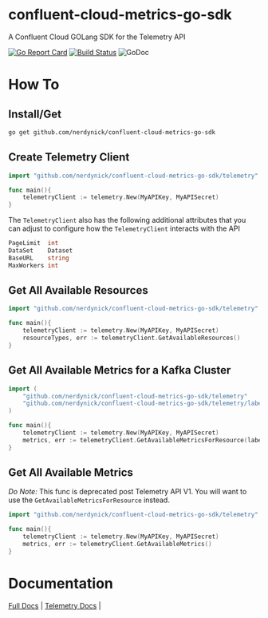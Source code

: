 # confluent-cloud-metrics-go-sdk
A Confluent Cloud GOLang SDK for the Telemetry API


[![Go Report Card](https://goreportcard.com/badge/github.com/nerdynick/confluent-cloud-metrics-go-sdk)](https://goreportcard.com/report/github.com/nerdynick/confluent-cloud-metrics-go-sdk)
[![Build Status](https://travis-ci.com/nerdynick/confluent-cloud-metrics-go-sdk.svg?branch=master)](https://travis-ci.com/nerdynick/confluent-cloud-metrics-go-sdk) 
![GoDoc](https://godoc.org/github.com/nerdynick/confluent-cloud-metrics-go-sdk?status.svg)

# How To

## Install/Get

```bash
go get github.com/nerdynick/confluent-cloud-metrics-go-sdk
```

## Create Telemetry Client

```go
import "github.com/nerdynick/confluent-cloud-metrics-go-sdk/telemetry"

func main(){
    telemetryClient := telemetry.New(MyAPIKey, MyAPISecret)
}
```

The `TelemetryClient` also has the following additional attributes that you can adjust to configure how the `TelemetryClient` interacts with the API

```go
PageLimit  int
DataSet    Dataset
BaseURL    string
MaxWorkers int
```

## Get All Available Resources

```go
import "github.com/nerdynick/confluent-cloud-metrics-go-sdk/telemetry"

func main(){
    telemetryClient := telemetry.New(MyAPIKey, MyAPISecret)
    resourceTypes, err := telemetryClient.GetAvailableResources()
}
```

## Get All Available Metrics for a Kafka Cluster

```go
import (
    "github.com/nerdynick/confluent-cloud-metrics-go-sdk/telemetry"
    "github.com/nerdynick/confluent-cloud-metrics-go-sdk/telemetry/labels"
)

func main(){
    telemetryClient := telemetry.New(MyAPIKey, MyAPISecret)
    metrics, err := telemetryClient.GetAvailableMetricsForResource(labels.ResourceKafka, "MyClusterID")
}
```

## Get All Available Metrics

_Do Note:_ This func is deprecated post Telemetry API V1. You will want to use the `GetAvailableMetricsForResource` instead.

```go
import "github.com/nerdynick/confluent-cloud-metrics-go-sdk/telemetry"

func main(){
    telemetryClient := telemetry.New(MyAPIKey, MyAPISecret)
    metrics, err := telemetryClient.GetAvailableMetrics()
}
```

# Documentation

[Full Docs](https://godoc.org/github.com/nerdynick/confluent-cloud-metrics-go-sdk) | 
[Telemetry Docs](https://godoc.org/github.com/nerdynick/confluent-cloud-metrics-go-sdk/telemetry) | 